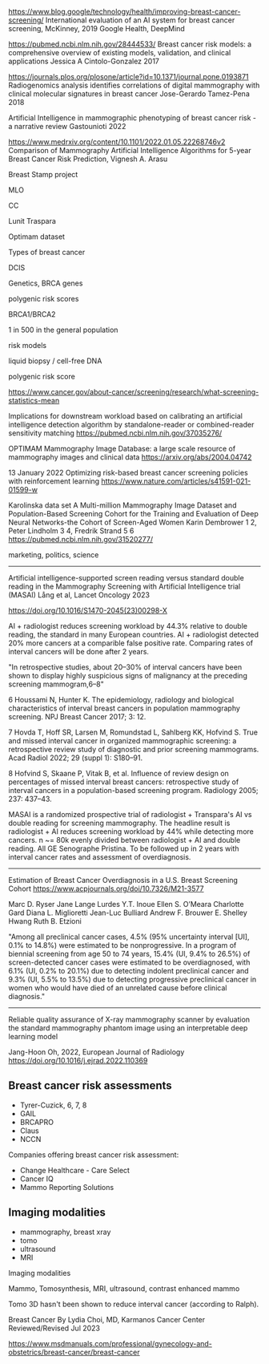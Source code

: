 https://www.blog.google/technology/health/improving-breast-cancer-screening/
International evaluation of an AI system for breast cancer screening, McKinney, 2019
Google Health, DeepMind

https://pubmed.ncbi.nlm.nih.gov/28444533/
Breast cancer risk models: a comprehensive overview of existing models, validation, and clinical applications
Jessica A Cintolo-Gonzalez
2017


https://journals.plos.org/plosone/article?id=10.1371/journal.pone.0193871
Radiogenomics analysis identifies correlations of digital mammography with clinical molecular signatures in breast cancer
Jose-Gerardo Tamez-Pena
2018

Artificial Intelligence in mammographic phenotyping of breast cancer risk - a narrative review Gastounioti 2022


https://www.medrxiv.org/content/10.1101/2022.01.05.22268746v2
Comparison of Mammography Artificial Intelligence Algorithms for 5-year Breast Cancer Risk Prediction, Vignesh A. Arasu



Breast Stamp project

MLO

CC

Lunit
Traspara

Optimam dataset


Types of breast cancer

DCIS

Genetics, BRCA genes

polygenic risk scores


BRCA1/BRCA2

1 in 500 in the general population

risk models

liquid biopsy / cell-free DNA

polygenic risk score


https://www.cancer.gov/about-cancer/screening/research/what-screening-statistics-mean


Implications for downstream workload based on calibrating an artificial intelligence detection algorithm by standalone-reader or combined-reader sensitivity matching
https://pubmed.ncbi.nlm.nih.gov/37035276/


OPTIMAM Mammography Image Database: a large scale resource of mammography images and clinical data
https://arxiv.org/abs/2004.04742


13 January 2022
Optimizing risk-based breast cancer screening policies with reinforcement learning
https://www.nature.com/articles/s41591-021-01599-w


Karolinska data set
A Multi-million Mammography Image Dataset and Population-Based Screening Cohort for the Training and Evaluation of Deep Neural Networks-the Cohort of Screen-Aged Women
Karin Dembrower 1 2, Peter Lindholm 3 4, Fredrik Strand 5 6
https://pubmed.ncbi.nlm.nih.gov/31520277/





marketing, politics, science


----
Artificial intelligence-supported screen reading versus
standard double reading in the Mammography Screening
with Artificial Intelligence trial (MASAI)
Lång et al, Lancet Oncology 2023

https://doi.org/10.1016/S1470-2045(23)00298-X

AI + radiologist reduces screening workload by 44.3% relative to double reading, the standard in many European countries. AI + radiologist detected 20% more cancers at a comparible false positive rate. Comparing rates of interval cancers will be done after 2 years.

"In retrospective studies, about 20–30% of interval cancers have been shown to display highly suspicious signs of malignancy at the preceding screening mammogram,6–8"

6 Houssami N, Hunter K. The epidemiology, radiology and biological
characteristics of interval breast cancers in population
mammography screening. NPJ Breast Cancer 2017; 3: 12.

7 Hovda T, Hoff SR, Larsen M, Romundstad L, Sahlberg KK,
Hofvind S. True and missed interval cancer in organized
mammographic screening: a retrospective review study of diagnostic
and prior screening mammograms. Acad Radiol 2022;
29 (suppl 1): S180–91.

8 Hofvind S, Skaane P, Vitak B, et al. Influence of review design on
percentages of missed interval breast cancers: retrospective study of
interval cancers in a population-based screening program. Radiology
2005; 237: 437–43.

MASAI is a randomized prospective trial of radiologist + Transpara's AI vs double reading for screening mammography. The headline result is radiologist + AI reduces screening workload by 44% while detecting more cancers. n ~= 80k evenly divided between radiologist + AI and double reading. All GE Senographe Pristina. To be followed up in 2 years with interval cancer rates and assessment of overdiagnosis.

----

Estimation of Breast Cancer Overdiagnosis in a U.S. Breast Screening Cohort
https://www.acpjournals.org/doi/10.7326/M21-3577

Marc D. Ryser
Jane Lange
Lurdes Y.T. Inoue
Ellen S. O’Meara
Charlotte Gard
Diana L. Miglioretti
Jean-Luc Bulliard
Andrew F. Brouwer
E. Shelley Hwang
Ruth B. Etzioni

"Among all preclinical cancer cases, 4.5% (95% uncertainty interval [UI], 0.1% to 14.8%) were estimated to be nonprogressive. In a program of biennial screening from age 50 to 74 years, 15.4% (UI, 9.4% to 26.5%) of screen-detected cancer cases were estimated to be overdiagnosed, with 6.1% (UI, 0.2% to 20.1%) due to detecting indolent preclinical cancer and 9.3% (UI, 5.5% to 13.5%) due to detecting progressive preclinical cancer in women who would have died of an unrelated cause before clinical diagnosis."

----

Reliable quality assurance of X-ray mammography scanner by evaluation the standard mammography phantom image using an interpretable deep learning model

Jang-Hoon Oh, 2022, European Journal of Radiology
https://doi.org/10.1016/j.ejrad.2022.110369



## Breast cancer risk assessments

- Tyrer-Cuzick, 6, 7, 8
- GAIL
- BRCAPRO
- Claus
- NCCN

Companies offering breast cancer risk assessment:

- Change Healthcare - Care Select
- Cancer IQ
- Mammo Reporting Solutions


## Imaging modalities

- mammography, breast xray
- tomo
- ultrasound
- MRI

Imaging modalities

Mammo, Tomosynthesis, MRI, ultrasound, contrast enhanced mammo

Tomo 3D hasn't been shown to reduce interval cancer (according to Ralph).



Breast Cancer
By Lydia Choi, MD, Karmanos Cancer Center
Reviewed/Revised Jul 2023

https://www.msdmanuals.com/professional/gynecology-and-obstetrics/breast-cancer/breast-cancer
